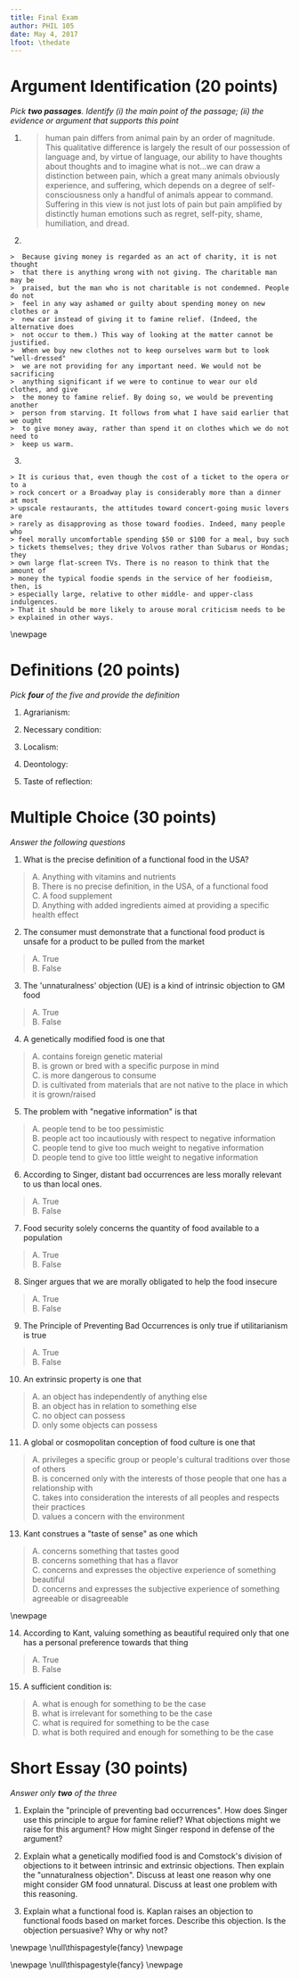 ```yaml
---
title: Final Exam
author: PHIL 105
date: May 4, 2017
lfoot: \thedate
---
```


# Argument Identification (20 points)

*Pick **two passages**. Identify (i) the main point of the passage; (ii) the
evidence or argument that supports this point*

1. 
    >human pain differs from animal pain by an order of magnitude. This
    >qualitative difference is largely the result of our possession of language
    >and, by virtue of language, our ability to have thoughts about thoughts
    >and to imagine what is not...we can draw a distinction between pain, which
    >a great many animals obviously experience, and suffering, which depends on
    >a degree of self-consciousness only a handful of animals appear to
    >command. Suffering in this view is not just lots of pain but pain
    >amplified by distinctly human emotions such as regret, self-pity, shame,
    >humiliation, and dread.
    
2. 

    >  Because giving money is regarded as an act of charity, it is not thought
    >  that there is anything wrong with not giving. The charitable man may be
    >  praised, but the man who is not charitable is not condemned. People do not
    >  feel in any way ashamed or guilty about spending money on new clothes or a
    >  new car instead of giving it to famine relief. (Indeed, the alternative does
    >  not occur to them.) This way of looking at the matter cannot be justified.
    >  When we buy new clothes not to keep ourselves warm but to look "well-dressed"
    >  we are not providing for any important need. We would not be sacrificing
    >  anything significant if we were to continue to wear our old clothes, and give
    >  the money to famine relief. By doing so, we would be preventing another
    >  person from starving. It follows from what I have said earlier that we ought
    >  to give money away, rather than spend it on clothes which we do not need to
    >  keep us warm. 


3. 

    > It is curious that, even though the cost of a ticket to the opera or to a
    > rock concert or a Broadway play is considerably more than a dinner at most
    > upscale restaurants, the attitudes toward concert-going music lovers are
    > rarely as disapproving as those toward foodies. Indeed, many people who
    > feel morally uncomfortable spending $50 or $100 for a meal, buy such
    > tickets themselves; they drive Volvos rather than Subarus or Hondas; they
    > own large flat-screen TVs. There is no reason to think that the amount of
    > money the typical foodie spends in the service of her foodieism, then, is
    > especially large, relative to other middle- and upper-class indulgences.
    > That it should be more likely to arouse moral criticism needs to be
    > explained in other ways.

    
\newpage

# Definitions (20 points)

*Pick **four** of the five and provide the definition*

1.  Agrarianism:

2.  Necessary condition:

3.  Localism:

4.  Deontology:

5.  Taste of reflection:

# Multiple Choice (30 points)

*Answer the following questions*


1. What is the precise definition of a functional food in the USA?

 > A. Anything with vitamins and nutrients  
 > B. There is no precise definition, in the USA, of a functional food  
 > C. A food supplement  
 > D. Anything with added ingredients aimed at providing a specific health
 >    effect  

2. The consumer must demonstrate that a functional food product is unsafe for
   a product to be pulled from the market

> A. True  
> B. False

3. The 'unnaturalness' objection (UE) is a kind of intrinsic objection to GM food

> A. True  
> B. False

4. A genetically modified food is one that

> A. contains foreign genetic material  
> B. is grown or bred with a specific purpose in mind  
> C. is more dangerous to consume  
> D. is cultivated from materials that are not native to the place in which it is grown/raised

5. The problem with "negative information" is that 

> A. people tend to be too pessimistic  
> B. people act too incautiously with respect to negative information  
> C. people tend to give too much weight to negative information  
> D. people tend to give too little weight to negative information

6. According to Singer, distant bad occurrences are less morally relevant to us than local ones.

> A. True  
> B. False

7. Food security solely concerns the quantity of food available to a population

> A. True  
> B. False

8. Singer argues that we are morally obligated to help the food insecure

> A. True  
> B. False

9. The Principle of Preventing Bad Occurrences is only true if utilitarianism is true

> A. True  
> B. False

10. An extrinsic property is one that 

> A. an object has independently of anything else  
> B. an object has in relation to something else  
> C. no object can possess  
> D. only some objects can possess  

11. A global or cosmopolitan conception of food culture is one that 

> A. privileges a specific group or people's cultural traditions over those of others  
> B. is concerned only with the interests of those people that one has a relationship with  
> C. takes into consideration the interests of all peoples and respects their practices  
> D. values a concern with the environment 

13. Kant construes a "taste of sense" as one which 

> A. concerns something that tastes good  
> B. concerns something that has a flavor  
> C. concerns and expresses the objective experience of something beautiful  
> D. concerns and expresses the subjective experience of something agreeable
> or disagreeable 

\newpage

14. According to Kant, valuing something as beautiful required only that one
    has a personal preference towards that thing
    
> A. True  
> B. False  

15.  A sufficient condition is:

> A. what is enough for something to be the case  
> B. what is irrelevant for something to be the case  
> C. what is required for something to be the case  
> D. what is both required and enough for something to be the case

# Short Essay (30 points)

*Answer only **two** of the three*

1. Explain the "principle of preventing bad occurrences". How does Singer use
   this principle to argue for famine relief? What objections might we raise
   for this argument? How might Singer respond in defense of the argument?
   
2. Explain what a genetically modified food is and Comstock's division of
   objections to it between intrinsic and extrinsic objections. Then explain
   the "unnaturalness objection". Discuss at least one reason why one might
   consider GM food unnatural. Discuss at least one problem with this
   reasoning.

3. Explain what a functional food is. Kaplan raises an objection to functional
   foods based on market forces. Describe this objection. Is the objection
   persuasive? Why or why not?


\newpage 
\null\thispagestyle{fancy} \newpage

\newpage 
\null\thispagestyle{fancy} \newpage
